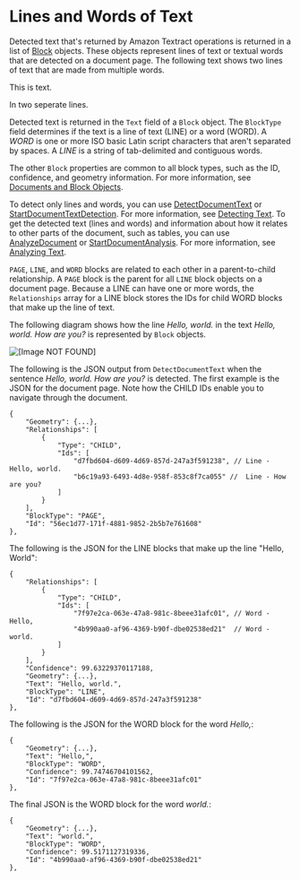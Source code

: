 # Lines and Words of Text<a name="how-it-works-lines-words"></a>

Detected text that's returned by Amazon Textract operations is returned in a list of [Block](API_Block.md) objects\. These objects represent lines of text or textual words that are detected on a document page\. The following text shows two lines of text that are made from multiple words\.

This is text\.

In two seperate lines\.

Detected text is returned in the `Text` field of a `Block` object\. The `BlockType` field determines if the text is a line of text \(LINE\) or a word \(WORD\)\. A *WORD* is one or more ISO basic Latin script characters that aren't separated by spaces\. A *LINE* is a string of tab\-delimited and contiguous words\. 

The other `Block` properties are common to all block types, such as the ID, confidence, and geometry information\. For more information, see [Documents and Block Objects](how-it-works-document-layout.md)\. 

To detect only lines and words, you can use [DetectDocumentText](API_DetectDocumentText.md) or [StartDocumentTextDetection](API_StartDocumentTextDetection.md)\. For more information, see [Detecting Text](how-it-works-detecting.md)\. To get the detected text \(lines and words\) and information about how it relates to other parts of the document, such as tables, you can use [AnalyzeDocument](API_AnalyzeDocument.md) or [StartDocumentAnalysis](API_StartDocumentAnalysis.md)\. For more information, see [Analyzing Text](how-it-works-analyzing.md)\.

`PAGE`, `LINE`, and `WORD` blocks are related to each other in a parent\-to\-child relationship\. A `PAGE` block is the parent for all `LINE` block objects on a document page\. Because a LINE can have one or more words, the `Relationships` array for a LINE block stores the IDs for child WORD blocks that make up the line of text\. 

The following diagram shows how the line *Hello, world\.* in the text *Hello, world\. How are you?* is represented by `Block` objects\. 

![\[Image NOT FOUND\]](http://docs.aws.amazon.com/textract/latest/dg/images/hieroglyph-text-detection.png)

The following is the JSON output from `DetectDocumentText` when the sentence *Hello, world\. How are you?* is detected\. The first example is the JSON for the document page\. Note how the CHILD IDs enable you to navigate through the document\.

```
{
    "Geometry": {...}, 
    "Relationships": [
        {
            "Type": "CHILD", 
            "Ids": [
                "d7fbd604-d609-4d69-857d-247a3f591238", // Line - Hello, world.
                "b6c19a93-6493-4d8e-958f-853c8f7ca055" //  Line - How are you?
            ]
        }
    ], 
    "BlockType": "PAGE", 
    "Id": "56ec1d77-171f-4881-9852-2b5b7e761608"
},
```

The following is the JSON for the LINE blocks that make up the line "Hello, World": 

```
{
    "Relationships": [
        {
            "Type": "CHILD", 
            "Ids": [
                "7f97e2ca-063e-47a8-981c-8beee31afc01", // Word - Hello,
                "4b990aa0-af96-4369-b90f-dbe02538ed21"  // Word - world.
            ]
        }
    ], 
    "Confidence": 99.63229370117188, 
    "Geometry": {...}, 
    "Text": "Hello, world.", 
    "BlockType": "LINE", 
    "Id": "d7fbd604-d609-4d69-857d-247a3f591238"
},
```

The following is the JSON for the WORD block for the word *Hello,*: 

```
{
    "Geometry": {...}, 
    "Text": "Hello,", 
    "BlockType": "WORD", 
    "Confidence": 99.74746704101562, 
    "Id": "7f97e2ca-063e-47a8-981c-8beee31afc01"
},
```

The final JSON is the WORD block for the word *world\.*:

```
{
    "Geometry": {...}, 
    "Text": "world.", 
    "BlockType": "WORD", 
    "Confidence": 99.5171127319336, 
    "Id": "4b990aa0-af96-4369-b90f-dbe02538ed21"
},
```